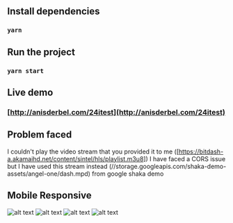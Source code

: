 ## Install dependencies 
### `yarn`
## Run the project 
### `yarn start`
## Live demo
### [http://anisderbel.com/24itest](http://anisderbel.com/24itest)

## Problem faced

I couldn't play the video stream that you provided it to me ([https://bitdash-a.akamaihd.net/content/sintel/hls/playlist.m3u8]) I have faced a CORS issue but I have used this stream instead (//storage.googleapis.com/shaka-demo-assets/angel-one/dash.mpd) from google shaka demo

## Mobile Responsive

![alt text](http://anisderbel.com/screen3.png)
![alt text](http://anisderbel.com/screen2.png)
![alt text](http://anisderbel.com/screen1.png)
![alt text](http://anisderbel.com/screen4.png)

